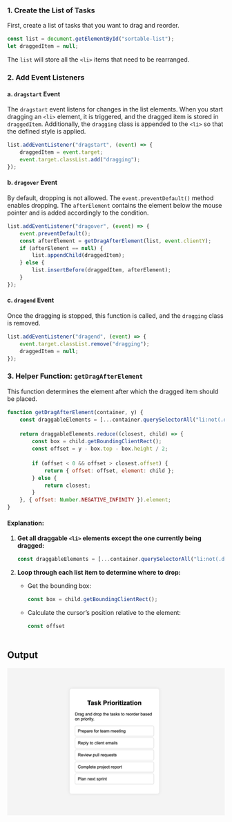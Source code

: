 
### 1. Create the List of Tasks

First, create a list of tasks that you want to drag and reorder.

```javascript
const list = document.getElementById("sortable-list");
let draggedItem = null;
```

The `list` will store all the `<li>` items that need to be rearranged.

### 2. Add Event Listeners

#### a. `dragstart` Event

The `dragstart` event listens for changes in the list elements. When you start dragging an `<li>` element, it is triggered, and the dragged item is stored in `draggedItem`. Additionally, the `dragging` class is appended to the `<li>` so that the defined style is applied.

```javascript
list.addEventListener("dragstart", (event) => {
    draggedItem = event.target;
    event.target.classList.add("dragging");
});
```

#### b. `dragover` Event

By default, dropping is not allowed. The `event.preventDefault()` method enables dropping. The `afterElement` contains the element below the mouse pointer and is added accordingly to the condition.

```javascript
list.addEventListener("dragover", (event) => {
    event.preventDefault();
    const afterElement = getDragAfterElement(list, event.clientY);
    if (afterElement == null) {
        list.appendChild(draggedItem);
    } else {
        list.insertBefore(draggedItem, afterElement);
    }
});
```

#### c. `dragend` Event

Once the dragging is stopped, this function is called, and the `dragging` class is removed.

```javascript
list.addEventListener("dragend", (event) => {
    event.target.classList.remove("dragging");
    draggedItem = null;
});
```

### 3. Helper Function: `getDragAfterElement`

This function determines the element after which the dragged item should be placed.

```javascript
function getDragAfterElement(container, y) {
    const draggableElements = [...container.querySelectorAll("li:not(.dragging)")];

    return draggableElements.reduce((closest, child) => {
        const box = child.getBoundingClientRect();
        const offset = y - box.top - box.height / 2;

        if (offset < 0 && offset > closest.offset) {
            return { offset: offset, element: child };
        } else {
            return closest;
        }
    }, { offset: Number.NEGATIVE_INFINITY }).element;
}
```

#### Explanation:

1. **Get all draggable `<li>` elements except the one currently being dragged:**

    ```javascript
    const draggableElements = [...container.querySelectorAll("li:not(.dragging)")];
    ```

2. **Loop through each list item to determine where to drop:**

    - Get the bounding box:
        ```javascript
        const box = child.getBoundingClientRect();
        ```

    - Calculate the cursor’s position relative to the element:
        ```javascript
        const offset



## Output
![Website Preview](assets/output.png)